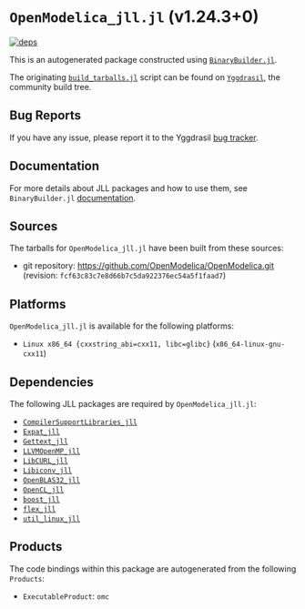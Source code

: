 # `OpenModelica_jll.jl` (v1.24.3+0)

[![deps](https://juliahub.com/docs/OpenModelica_jll/deps.svg)](https://juliahub.com/ui/Packages/General/OpenModelica_jll/)

This is an autogenerated package constructed using [`BinaryBuilder.jl`](https://github.com/JuliaPackaging/BinaryBuilder.jl).

The originating [`build_tarballs.jl`](https://github.com/JuliaPackaging/Yggdrasil/blob/92431a10469fc93d130d9fc5aecdaf31dec7ef8d/O/OpenModelica/build_tarballs.jl) script can be found on [`Yggdrasil`](https://github.com/JuliaPackaging/Yggdrasil/), the community build tree.

## Bug Reports

If you have any issue, please report it to the Yggdrasil [bug tracker](https://github.com/JuliaPackaging/Yggdrasil/issues).

## Documentation

For more details about JLL packages and how to use them, see `BinaryBuilder.jl` [documentation](https://docs.binarybuilder.org/stable/jll/).

## Sources

The tarballs for `OpenModelica_jll.jl` have been built from these sources:

* git repository: https://github.com/OpenModelica/OpenModelica.git (revision: `fcf63c83c7e8d66b7c5da922376ec54a5f1faad7`)

## Platforms

`OpenModelica_jll.jl` is available for the following platforms:

* `Linux x86_64 {cxxstring_abi=cxx11, libc=glibc}` (`x86_64-linux-gnu-cxx11`)

## Dependencies

The following JLL packages are required by `OpenModelica_jll.jl`:

* [`CompilerSupportLibraries_jll`](https://github.com/JuliaBinaryWrappers/CompilerSupportLibraries_jll.jl)
* [`Expat_jll`](https://github.com/JuliaBinaryWrappers/Expat_jll.jl)
* [`Gettext_jll`](https://github.com/JuliaBinaryWrappers/Gettext_jll.jl)
* [`LLVMOpenMP_jll`](https://github.com/JuliaBinaryWrappers/LLVMOpenMP_jll.jl)
* [`LibCURL_jll`](https://github.com/JuliaBinaryWrappers/LibCURL_jll.jl)
* [`Libiconv_jll`](https://github.com/JuliaBinaryWrappers/Libiconv_jll.jl)
* [`OpenBLAS32_jll`](https://github.com/JuliaBinaryWrappers/OpenBLAS32_jll.jl)
* [`OpenCL_jll`](https://github.com/JuliaBinaryWrappers/OpenCL_jll.jl)
* [`boost_jll`](https://github.com/JuliaBinaryWrappers/boost_jll.jl)
* [`flex_jll`](https://github.com/JuliaBinaryWrappers/flex_jll.jl)
* [`util_linux_jll`](https://github.com/JuliaBinaryWrappers/util_linux_jll.jl)

## Products

The code bindings within this package are autogenerated from the following `Products`:

* `ExecutableProduct`: `omc`
